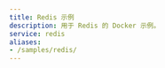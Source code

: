 ```yaml
---
title: Redis 示例
description: 用于 Redis 的 Docker 示例。
service: redis
aliases:
- /samples/redis/
---
```

